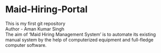 # Maid-Hiring-Portal
This is my first git repository
<br>
Author - Aman Kumar Singh
<br>
The aim of ‘Maid Hiring Management System’ is to automate its existing manual system by the help of computerized equipment and full-fledge computer software.  
